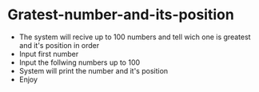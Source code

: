 # Gratest-number-and-its-position
- The system will recive up to 100 numbers and tell wich one is greatest and it's position in order
- Input first number
- Input the follwing numbers up to 100
- System will print the number and it's position
- Enjoy
